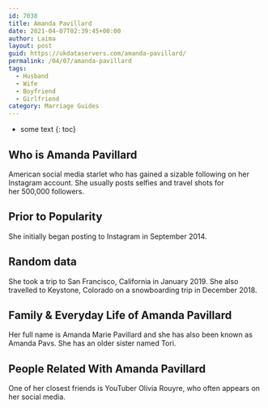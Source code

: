 ```yaml
---
id: 7038
title: Amanda Pavillard
date: 2021-04-07T02:39:45+00:00
author: Laima
layout: post
guid: https://ukdataservers.com/amanda-pavillard/
permalink: /04/07/amanda-pavillard
tags:
  - Husband
  - Wife
  - Boyfriend
  - Girlfriend
category: Marriage Guides
---
```


* some text
{: toc}


## Who is Amanda Pavillard
                  
                  
                  
American social media starlet who has gained a sizable following on her Instagram account. She usually posts selfies and travel shots for her 500,000 followers. 
                  
              
            
              
            
                
                
                
## Prior to Popularity
                  
                  
                  
She initially began posting to Instagram in September 2014. 
                  
              
            
              
            
                
                
                
## Random data
                  
                  
                  
She took a trip to San Francisco, California in January 2019. She also travelled to Keystone, Colorado on a snowboarding trip in December 2018. 
                  
              
            
              
            
                
                
                
## Family & Everyday Life of Amanda Pavillard
                  
                  
                  
Her full name is Amanda Marie Pavillard and she has also been known as Amanda Pavs. She has an older sister named Tori. 
                  
              
            
              
            
                
                
                
## People Related With Amanda Pavillard
                  
                  
                  
One of her closest friends is YouTuber Olivia Rouyre, who often appears on her social media.
                  
              
            
              
            
                
              
            
              
              
            
            
              
            
          
          
          